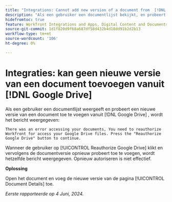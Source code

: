 ```yaml
---
title: "Integrations: Cannot add new version of a document from  [!DNL Google Drive]"
description: "Als een gebruiker een documentlijst bekijkt, en probeert om een nieuwe versie van een document van  [!DNL Google Drive] toe te voegen, zien zij een bericht. Er is een oplossing beschikbaar."
hidefromtoc: true
feature: Workfront Integrations and Apps, Digital Content and Documents
source-git-commit: 1d1f820d9f68a687df58d432b4d18dd91b2d2b13
workflow-type: tm+mt
source-wordcount: '106'
ht-degree: 0%

---
```



# Integraties: kan geen nieuwe versie van een document toevoegen vanuit [!DNL Google Drive]

Als een gebruiker een documentlijst weergeeft en probeert een nieuwe versie van een document toe te voegen vanuit [!DNL Google Drive] , wordt het bericht weergegeven:

`There was an error accessing your documents, You need to reauthorize Workfront for access your Google Drive files. Press the "Reauthorize Google Drive" button to continue.`

Wanneer de gebruiker op [!UICONTROL Reauthorize Google Drive] klikt en vervolgens de documentversie opnieuw probeert toe te voegen, wordt hetzelfde bericht weergegeven. Opnieuw autoriseren is niet effectief.

**Oplossing**

Open het document en voeg de nieuwe versie van de pagina [!UICONTROL Document Details] toe.

_Eerste rapporteerde op 4 Juni, 2024._
